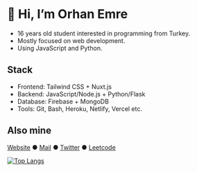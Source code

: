 # 👋 Hi, I’m Orhan Emre

* 16 years old student interested in programming from Turkey.  
* Mostly focused on web development.
* Using JavaScript and Python.

## Stack
* Frontend: Tailwind CSS + Nuxt.js
* Backend: JavaScript/Node.js + Python/Flask
* Database: Firebase + MongoDB
* Tools: Git, Bash, Heroku, Netlify, Vercel etc.

## Also mine

[Website](https://orhanemre.me) ●
[Mail](mailto:orhanemre.dev@gmail.com) ●
[Twitter](https://twitter.com/orhanemredkcgl) ●
[Leetcode](https://leetcode.com/orhanemree)

[![Top Langs](https://github-readme-stats.vercel.app/api/top-langs/?username=orhanemree&layout=compact&langs_count=6)](https://github.com/anuraghazra/github-readme-stats)
